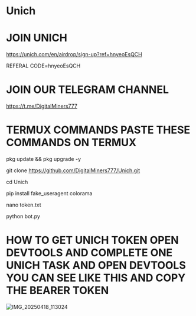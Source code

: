 # Unich

# JOIN UNICH

https://unich.com/en/airdrop/sign-up?ref=hnyeoEsQCH

REFERAL CODE=hnyeoEsQCH

# JOIN OUR TELEGRAM CHANNEL

https://t.me/DigitalMiners777

# TERMUX COMMANDS PASTE THESE COMMANDS ON TERMUX

pkg update && pkg upgrade -y

git clone https://github.com/DigitalMiners777/Unich.git

cd Unich

pip install fake_useragent colorama

nano token.txt

python bot.py


# HOW TO GET UNICH TOKEN OPEN DEVTOOLS AND COMPLETE ONE UNICH TASK AND OPEN DEVTOOLS YOU CAN SEE LIKE THIS AND COPY THE BEARER TOKEN


![IMG_20250418_113024](https://github.com/user-attachments/assets/84815641-e47f-4299-97be-e6f2be78beb3)

